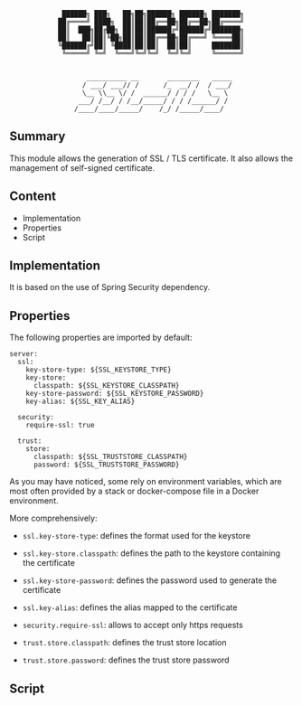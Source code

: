                  ██████╗ ███╗   ██╗██╗██████╗ ██████╗ ███████╗
                ██╔════╝ ████╗  ██║██║██╔══██╗██╔══██╗██╔════╝
                ██║  ███╗██╔██╗ ██║██║██████╔╝██████╔╝███████╗
                ██║   ██║██║╚██╗██║██║██╔══██╗██╔═══╝ ╚════██║
                ╚██████╔╝██║ ╚████║██║██║  ██║██║     ███████║
                 ╚═════╝ ╚═╝  ╚═══╝╚═╝╚═╝  ╚═╝╚═╝     ╚══════╝
                 
                 
                       __________ __       ________   _____
                      / ___/ ___// /      /_  __/ /  / ___/
                      \__ \\__ \/ /  ______/ / / /   \__ \ 
                     ___/ /__/ / /__/_____/ / / /______/ / 
                    /____/____/_____/    /_/ /_____/____/  
                                       
                                         
                                         
## Summary

This module allows the generation of SSL / TLS certificate.
It also allows the management of self-signed certificate.

## Content

- Implementation
- Properties
- Script

## Implementation

It is based on the use of Spring Security dependency.

## Properties

The following properties are imported by default:

```
server:
  ssl:
    key-store-type: ${SSL_KEYSTORE_TYPE}
    key-store:
      classpath: ${SSL_KEYSTORE_CLASSPATH}
    key-store-password: ${SSL_KEYSTORE_PASSWORD}
    key-alias: ${SSL_KEY_ALIAS}

  security:
    require-ssl: true

  trust:
    store:
      classpath: ${SSL_TRUSTSTORE_CLASSPATH}
      password: ${SSL_TRUSTSTORE_PASSWORD}
```

As you may have noticed, some rely on environment variables, which are most often provided by a stack or docker-compose 
file in a Docker environment.

More comprehensively: 
- ``ssl.key-store-type``: defines the format used for the keystore
- ``ssl.key-store.classpath``: defines the path to the keystore containing the certificate
- ``ssl.key-store-password``: defines the password used to generate the certificate
- ``ssl.key-alias``: defines the alias mapped to the certificate

- ``security.require-ssl``: allows to accept only https requests

- ``trust.store.classpath``: defines the trust store location
- ``trust.store.password``: defines the trust store password

## Script